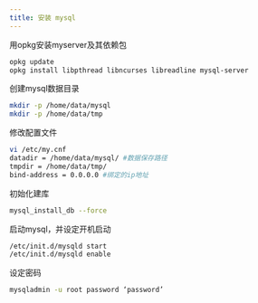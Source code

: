 ```yaml
---
title: 安装 mysql
---
```

用opkg安装myserver及其依赖包  

```bash
opkg update  
opkg install libpthread libncurses libreadline mysql-server
```
    
    
创建mysql数据目录  
```bash
mkdir -p /home/data/mysql  
mkdir -p /home/data/tmp
```
    
    
修改配置文件  
```bash
vi /etc/my.cnf  
datadir = /home/data/mysql/ #数据保存路径  
tmpdir = /home/data/tmp/  
bind-address = 0.0.0.0 #绑定的ip地址
```
    
    
初始化建库  
```bash
mysql_install_db --force
```
    
    
启动mysql，并设定开机启动  
```bash
/etc/init.d/mysqld start  
/etc/init.d/mysqld enable
```
    
    
设定密码  
```bash
mysqladmin -u root password ‘password’
```
    